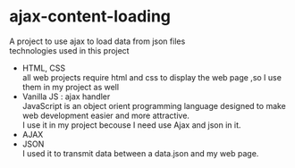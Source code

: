 # ajax-content-loading

A project to use ajax to load data from json files  
  technologies used in this project  
* HTML, CSS  
  all web projects require html and css to display the web page ,so I use them in my project  as well  
* Vanilla JS : ajax handler  
  JavaScript is an object orient programming language designed to make web development easier and more attractive.  
  I use it in my project becouse I need use Ajax and json in it.  
* AJAX  
* JSON  
  I  used it to transmit data between a data.json and my web page.  

